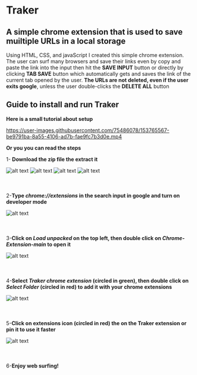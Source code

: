 # Traker 
## A simple chrome extension that is used to save muiltiple URLs in a local storage

Using HTML, CSS, and javaScript I created this simple chrome extension. The user can surf many browsers and save their links even by copy and paste the link into the input then hit the **SAVE INPUT** button or directly by clicking **TAB SAVE** button which automatically gets and saves the link of the current tab opened by the user. **The URLs are not deleted, even if the user exits google**, unless the user double-clicks the **DELETE ALL** button

## Guide to install and run Traker

**Here is a small tutorial about setup**



https://user-images.githubusercontent.com/75486078/153765567-be9791ba-8a55-4106-ad7b-fae9fc7b3d0e.mp4



**Or you you can read the steps**

1- **Download the zip file the extract it**

![alt text](https://github.com/omar-5/Chrome-Extension/blob/main/steps/1.jpg?raw=true)
![alt text](https://github.com/omar-5/Chrome-Extension/blob/main/steps/2.jpg?raw=true)
![alt text](https://github.com/omar-5/Chrome-Extension/blob/main/steps/3.jpg?raw=true)
![alt text](https://github.com/omar-5/Chrome-Extension/blob/main/steps/4.jpg?raw=true)
<br>
<br>
<br>
<br>
2-**Type *chrome://extensions* in the search input in google and turn on developer mode**

![alt text](https://github.com/omar-5/Chrome-Extension/blob/main/steps/5.jpg?raw=true)
<br>
<br>
<br>
<br>
3-**Click on *Load unpacked* on the top left, then double click on *Chrome-Extension-main* to open it**


![alt text](https://github.com/omar-5/Chrome-Extension/blob/main/steps/6.jpg?raw=true)
<br>
<br>
<br>
<br>
4-**Select *Traker chrome extension* (circled in green), then double click on *Select Folder* (circled in red) to add it with your chrome extensions**


![alt text](https://github.com/omar-5/Chrome-Extension/blob/main/steps/7.jpg?raw=true)
<br>
<br>
<br>
<br>
5-**Click on extensions icon (circled in red) the on the Traker extension or pin it to use it faster**


![alt text](https://github.com/omar-5/Chrome-Extension/blob/main/steps/8.jpg?raw=true)
<br>
<br>
<br>
<br>
6-**Enjoy web surfing!**
